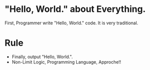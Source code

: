 "Hello, World." about Everything.
=================================

 First, Programmer write "Hello, World." code. It is very traditional.

Rule
====
 
* Finally, output "Hello, World.".
* Non-Limit Logic, Programming Language, Approche!!
